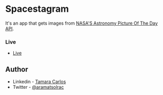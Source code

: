 # Spacestagram

It's an app that gets images from [NASA'S Astronomy Picture Of The Day API](https://api.nasa.gov/).


<!-- ## Table of contents

- [Overview](#overview)
  - [The challenge](#the-challenge)
  - [Live](#live)
- [Screenshot](#screenshot)
- [My process](#my-process)
  - [Built with](#built-with)
  - [What I learned](#what-i-learned)
- [Author](#author) -->


<!-- ## Overview -->

<!-- ### The application
 -->


### Live
- [Live](https://aramatsolrac.github.io/spacestagram/)

<!--
### Screenshot

<details>
<summary>Light Mode</summary>


</details>
<details>
<summary>Dark Mode</summary>



</details> -->



<!-- ## My process -->


<!-- ### Built with
- Semantic HTML5 markup
- CSS custom properties
- Flexbox
- JavaScript -->



<!-- ### What I learned -->




<!-- ```html
<h1>Some HTML code I'm proud of</h1>


```

```css
.proud-of-this-css {}

``` -->

## Author

- Linkedin - [Tamara Carlos](https://www.linkedin.com/in/tamaracarlos/)
- Twitter - [@aramatsolrac](https://twitter.com/aramatsolrac)

